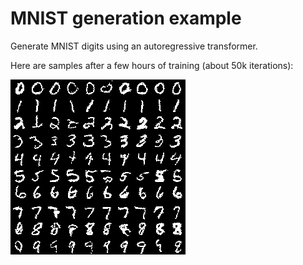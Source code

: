 # MNIST generation example

Generate MNIST digits using an autoregressive transformer.

Here are samples after a few hours of training (about 50k iterations):

![Samples from the model](samples.png)
